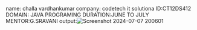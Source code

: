 name: challa vardhankumar
company: codetech it solutiona
ID:CT12DS412
DOMAIN: JAVA PROGRAMING
DURATION:JUNE TO JULY
MENTOR:G.SRAVANI
output:![Screenshot 2024-07-07 200601](https://github.com/challavardhankumar/codtech-task2/assets/174926150/f3035e11-45a5-477b-a706-846cd7baa487)
